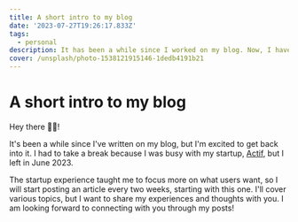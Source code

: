 ```yaml
---
title: A short intro to my blog
date: '2023-07-27T19:26:17.833Z'
tags:
  - personal
description: It has been a while since I worked on my blog. Now, I have made it a goal to get back to it.
cover: /unsplash/photo-1538121915146-1dedb4191b21
---
```


# A short intro to my blog

Hey there ✋🏾!

It's been a while since I've written on my blog, but I'm excited to get back into it. I had to take a break because I was busy with my startup, [Actif](https://www.actif.online), but I left in June 2023.

The startup experience taught me to focus more on what users want, so I will start posting an article every two weeks, starting with this one. I'll cover various topics, but I want to share my experiences and thoughts with you. I am looking forward to connecting with you through my posts!
